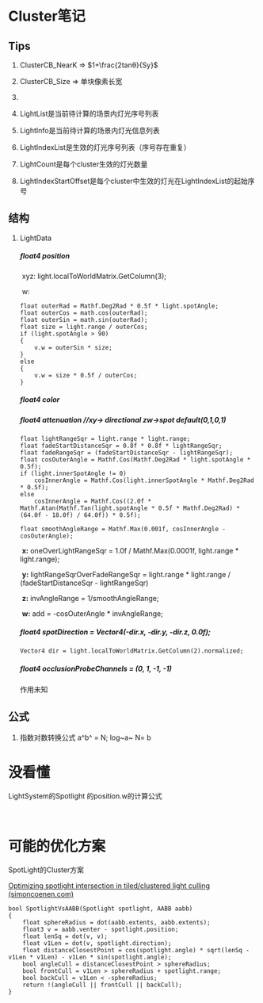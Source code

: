 # Cluster笔记

## Tips

1. ClusterCB_NearK 	=>	$1+\frac{2tanθ}{Sy}$

2. ClusterCB_Size	=>	单块像素长宽

3. 

   1. LightList是当前待计算的场景内灯光序号列表
   2. LightInfo是当前待计算的场景内灯光信息列表
   3. LightIndexList是生效的灯光序号列表（序号存在重复）
   4. LightCount是每个cluster生效的灯光数量
   5. LightIndexStartOffset是每个cluster中生效的灯光在LightIndexList的起始序号

   

## 结构

 1.  LightData

     ##### float4 position

     ​	xyz:  light.localToWorldMatrix.GetColumn(3);

     ​	w:

     ```
     float outerRad = Mathf.Deg2Rad * 0.5f * light.spotAngle;
     float outerCos = math.cos(outerRad);
     float outerSin = math.sin(outerRad);
     float size = light.range / outerCos;
     if (light.spotAngle > 90)
     {
         v.w = outerSin * size;
     }
     else
     {
         v.w = size * 0.5f / outerCos;
     }
     ```

     ##### float4 color

     ##### float4 attenuation	//xy-> directional   zw->spot   default(0,1,0,1)

     ```
     float lightRangeSqr = light.range * light.range;
     float fadeStartDistanceSqr = 0.8f * 0.8f * lightRangeSqr;
     float fadeRangeSqr = (fadeStartDistanceSqr - lightRangeSqr);
     float cosOuterAngle = Mathf.Cos(Mathf.Deg2Rad * light.spotAngle * 0.5f);
     if (light.innerSpotAngle != 0)
         cosInnerAngle = Mathf.Cos(light.innerSpotAngle * Mathf.Deg2Rad * 0.5f);
     else
         cosInnerAngle = Mathf.Cos((2.0f * Mathf.Atan(Mathf.Tan(light.spotAngle * 0.5f * Mathf.Deg2Rad) * (64.0f - 18.0f) / 64.0f)) * 0.5f);
     
     float smoothAngleRange = Mathf.Max(0.001f, cosInnerAngle - cosOuterAngle);
     ```

     ​	__x:__	oneOverLightRangeSqr =  1.0f / Mathf.Max(0.0001f, light.range * light.range);

     ​	__y:__	lightRangeSqrOverFadeRangeSqr = light.range * light.range / (fadeStartDistanceSqr - lightRangeSqr)

     ​	__z:__	invAngleRange = 1/smoothAngleRange;

     ​	__w:__	add = -cosOuterAngle * invAngleRange;

     ##### float4 spotDirection = Vector4(-dir.x, -dir.y, -dir.z, 0.0f);

     ```
     Vector4 dir = light.localToWorldMatrix.GetColumn(2).normalized;
     ```

     ##### float4 occlusionProbeChannels = (0, 1, -1, -1)

     作用未知

     

## 公式

1. 指数对数转换公式    a^b^ = N;  log~a~ N= b

   








# 没看懂

LightSystem的Spotlight 的position.w的计算公式

​	

# 可能的优化方案

SpotLight的Cluster方案

[Optimizing spotlight intersection in tiled/clustered light culling (simoncoenen.com)](https://simoncoenen.com/blog/programming/graphics/SpotlightCulling.html)

```
bool SpotlightVsAABB(Spotlight spotlight, AABB aabb)
{
    float sphereRadius = dot(aabb.extents, aabb.extents);
    float3 v = aabb.venter - spotlight.position;
    float lenSq = dot(v, v);
    float v1Len = dot(v, spotlight.direction);
    float distanceClosestPoint = cos(spotlight.angle) * sqrt(lenSq - v1Len * v1Len) - v1Len * sin(spotlight.angle);
    bool angleCull = distanceClosestPoint > sphereRadius;
    bool frontCull = v1Len > sphereRadius + spotlight.range;
    bool backCull = v1Len < -sphereRadius;
    return !(angleCull || frontCull || backCull);
}
```